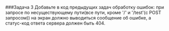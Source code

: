 ﻿###Задача 3
Добавьте в код предыдущих задач обработку ошибок: при запросе по несуществующему пути(все пути, кроме '/' и '/test'(с POST запросом)) на экран должно выводиться сообщение об ошибке, а статус-код ответа сервера должен быть 404.